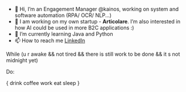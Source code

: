- 👋 Hi, I’m an Engagement Manager @kainos, working on system and software automation (RPA/ OCR/ NLP...)
- 👀 I am working on my own startup - **Articolare**. I’m also interested in how AI could be used in more B2C applications :)
- 🌱 I’m currently learning Java and Python
- 📫 How to reach me <a href="https://www.linkedin.com/in/murilo-silvestre-8b56abb6/" rel="nofollow">LinkedIn</a>


While (u r awake && not tired && there is still work to be done && it
s not midnight yet)
 
Do: 
 
{​​​​​
drink coffee
work
eat
sleep
}​​​​​


<!---
Irishglitch/Irishglitch is a ✨ special ✨ repository because its `README.md` (this file) appears on your GitHub profile.
You can click the Preview link to take a look at your changes.
--->

